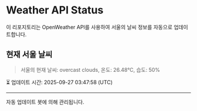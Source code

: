 
# Weather API Status

이 리포지토리는 OpenWeather API를 사용하여 서울의 날씨 정보를 자동으로 업데이트합니다.

## 현재 서울 날씨
> 서울의 현재 날씨: overcast clouds, 온도: 26.48°C, 습도: 50%

⏳ 업데이트 시간: 2025-09-27 03:47:58 (UTC)

---
자동 업데이트 봇에 의해 관리됩니다.
